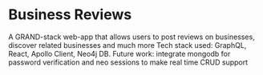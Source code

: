 # Business Reviews
A GRAND-stack web-app that allows users to post reviews on businesses, discover related businesses and much more
Tech stack used: GraphQL, React, Apollo Client, Neo4j DB.
Future work: integrate mongodb for password verification and neo sessions to make real time CRUD support
